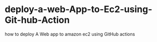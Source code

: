 # deploy-a-web-App-to-Ec2-using-Git-hub-Action
how to deploy A Web app to amazon ec2 using GitHub actions

